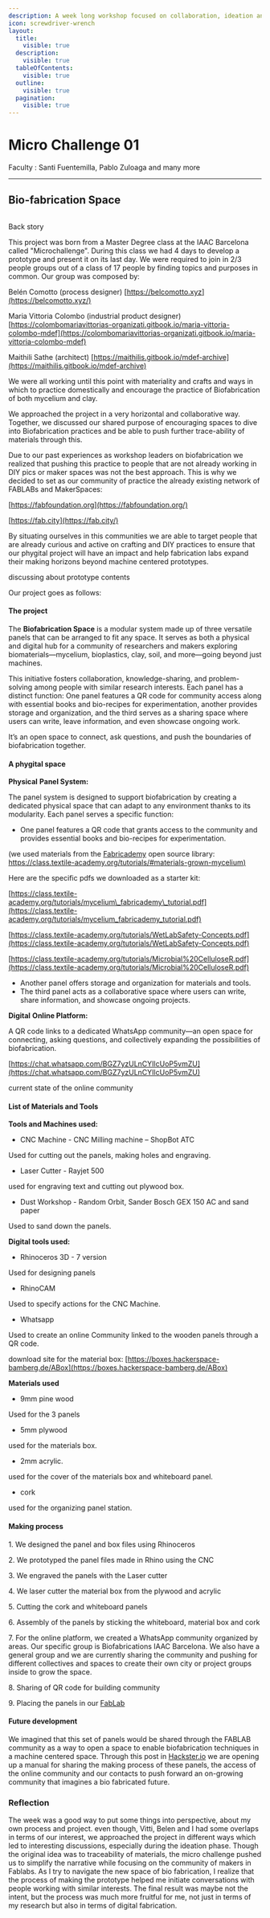 ```yaml
---
description: A week long workshop focused on collaboration, ideation and prototyping
icon: screwdriver-wrench
layout:
  title:
    visible: true
  description:
    visible: true
  tableOfContents:
    visible: true
  outline:
    visible: true
  pagination:
    visible: true
---
```


# Micro Challenge 01

Faculty : Santi Fuentemilla, Pablo Zuloaga and many more&#x20;

***

## Bio-fabrication Space  <a href="#toc-back-story-0" id="toc-back-story-0"></a>



<figure><img src="../../.gitbook/assets/WhatsApp Image 2025-02-07 at 13.05.39_ad793aed.jpg" alt=""><figcaption></figcaption></figure>







Back story

This project was born from a Master Degree class at the IAAC Barcelona called "Microchallenge". During this class we had 4 days to develop a prototype and present it on its last day. We were required to join in 2/3 people groups out of a class of 17 people by finding topics and purposes in common. Our group was composed by:

Belén Comotto (process designer) [https://belcomotto.xyz](https://belcomotto.xyz/)

Maria Vittoria Colombo (industrial product designer) [https://colombomariavittorias-organizati.gitbook.io/maria-vittoria-colombo-mdef](https://colombomariavittorias-organizati.gitbook.io/maria-vittoria-colombo-mdef)

Maithili Sathe (architect) [https://maithilis.gitbook.io/mdef-archive](https://maithilis.gitbook.io/mdef-archive)

We were all working until this point with materiality and crafts and ways in which to practice domestically and encourage the practice of Biofabrication of both mycelium and clay.

We approached the project in a very horizontal and collaborative way. Together, we discussed our shared purpose of encouraging spaces to dive into Biofabrication practices and be able to push further trace-ability of materials through this.

Due to our past experiences as workshop leaders on biofabrication we realized that pushing this practice to people that are not already working in DIY pics or maker spaces was not the best approach. This is why we decided to set as our community of practice the already existing network of FABLABs and MakerSpaces:

[https://fabfoundation.org](https://fabfoundation.org/)

[https://fab.city](https://fab.city/)

By situating ourselves in this communities we are able to target people that are already curious and active on crafting and DIY practices to ensure that our phygital project will have an impact and help fabrication labs expand their making horizons beyond machine centered prototypes.

discussing about prototype contents

Our project goes as follows:

#### The project <a href="#toc-the-project-1" id="toc-the-project-1"></a>

The **Biofabrication Space** is a modular system made up of three versatile panels that can be arranged to fit any space. It serves as both a physical and digital hub for a community of researchers and makers exploring biomaterials—mycelium, bioplastics, clay, soil, and more—going beyond just machines.

This initiative fosters collaboration, knowledge-sharing, and problem-solving among people with similar research interests. Each panel has a distinct function: One panel features a QR code for community access along with essential books and bio-recipes for experimentation, another provides storage and organization, and the third serves as a sharing space where users can write, leave information, and even showcase ongoing work.

It’s an open space to connect, ask questions, and push the boundaries of biofabrication together.

#### A phygital space <a href="#toc-a-phygital-space-2" id="toc-a-phygital-space-2"></a>

**Physical** **Panel System:**

The panel system is designed to support biofabrication by creating a dedicated physical space that can adapt to any environment thanks to its modularity. Each panel serves a specific function:

* One panel features a QR code that grants access to the community and provides essential books and bio-recipes for experimentation.

(we used materials from the [Fabricademy](https://textile-academy.org/) open source library: [https://class.textile-academy.org/tutorials/#materials-grown-mycelium)](https://class.textile-academy.org/tutorials/#materials-grown-mycelium\))

Here are the specific pdfs we downloaded as a starter kit:

[https://class.textile-academy.org/tutorials/mycelium\_fabricademy\_tutorial.pdf](https://class.textile-academy.org/tutorials/mycelium_fabricademy_tutorial.pdf)

[https://class.textile-academy.org/tutorials/WetLabSafety-Concepts.pdf](https://class.textile-academy.org/tutorials/WetLabSafety-Concepts.pdf)

[https://class.textile-academy.org/tutorials/Microbial%20CelluloseR.pdf](https://class.textile-academy.org/tutorials/Microbial%20CelluloseR.pdf)

* Another panel offers storage and organization for materials and tools.
* The third panel acts as a collaborative space where users can write, share information, and showcase ongoing projects.

**Digital** **Online Platform:**

A QR code links to a dedicated WhatsApp community—an open space for connecting, asking questions, and collectively expanding the possibilities of biofabrication.

[https://chat.whatsapp.com/BGZ7yzULnCYIlcUoP5vmZU](https://chat.whatsapp.com/BGZ7yzULnCYIlcUoP5vmZU)

current state of the online community

#### List of Materials and Tools <a href="#toc-list-of-materials-and-tools-3" id="toc-list-of-materials-and-tools-3"></a>

**Tools and Machines used:**

* CNC Machine - CNC Milling machine – ShopBot ATC

Used for cutting out the panels, making holes and engraving.

* Laser Cutter - Rayjet 500

used for engraving text and cutting out plywood box.

* Dust Workshop - Random Orbit, Sander Bosch GEX 150 AC and sand paper

Used to sand down the panels.

**Digital tools used:**

* Rhinoceros 3D - 7 version

Used for designing panels

* RhinoCAM

Used to specify actions for the CNC Machine.

* Whatsapp

Used to create an online Community linked to the wooden panels through a QR code.

download site for the material box: [https://boxes.hackerspace-bamberg.de/ABox](https://boxes.hackerspace-bamberg.de/ABox)

**Materials used**

* 9mm pine wood

Used for the 3 panels

* 5mm plywood

used for the materials box.

* 2mm acrylic.

used for the cover of the materials box and whiteboard panel.

* cork

used for the organizing panel station.

#### Making process <a href="#toc-making-process-4" id="toc-making-process-4"></a>

1\. We designed the panel and box files using Rhinoceros

2\. We prototyped the panel files made in Rhino using the CNC

3\. We engraved the panels with the Laser cutter

4\. We laser cutter the material box from the plywood and acrylic

5\. Cutting the cork and whiteboard panels

6\. Assembly of the panels by sticking the whiteboard, material box and cork

7\. For the online platform, we created a WhatsApp community organized by areas. Our specific group is Biofabrications IAAC Barcelona. We also have a general group and we are currently sharing the community and pushing for different collectives and spaces to create their own city or project groups inside to grow the space.

8\. Sharing of QR code for building community

9\. Placing the panels in our [FabLab](https://fablabbcn.org/)

#### Future development <a href="#toc-future-development-5" id="toc-future-development-5"></a>

We imagined that this set of panels would be shared through the FABLAB community as a way to open a space to enable biofabrication techniques in a machine centered space. Through this post in [Hackster.io](http://huckster.io/) we are opening up a manual for sharing the making process of these panels, the access of the online community and our contacts to push forward an on-growing community that imagines a bio fabricated future.

### Reflection&#x20;

The week was a good way to put some things into perspective, about my own process and project. even though, Vitti, Belen and I had some overlaps in terms of our interest, we approached the project in different ways which led to interesting discussions, especially during the ideation phase. Though the original idea was to traceability of materials, the micro challenge pushed us to simplify the narrative while focusing on the community of makers in Fablabs. As I try to navigate the new space of bio fabrication, I realize that the process of making the prototype helped me initiate conversations with people working with similar interests. The final result was maybe not the intent, but the process was much more fruitful for me, not just in terms of my research but also in terms of digital fabrication.&#x20;

